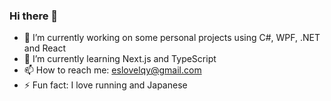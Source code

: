 ### Hi there 👋

<!--
**RainYaya/RainYaya** is a ✨ _special_ ✨ repository because its `README.md` (this file) appears on your GitHub profile.

Here are some ideas to get you started:

- 🔭 I’m currently working on ...
- 🌱 I’m currently learning ...
- 👯 I’m looking to collaborate on ...
- 🤔 I’m looking for help with ...
- 💬 Ask me about ...
- 📫 How to reach me: ...
- 😄 Pronouns: ...
- ⚡ Fun fact: ...
-->

- 🔭 I’m currently working on some personal projects using C#, WPF, .NET and React
- 🌱 I’m currently learning Next.js and TypeScript
- 📫 How to reach me: eslovelqy@gmail.com
- ⚡ Fun fact: I love running and Japanese
